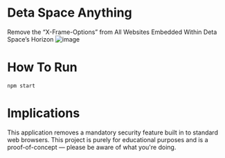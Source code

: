 # Deta Space Anything
Remove the “X-Frame-Options” from All Websites Embedded Within Deta Space’s Horizon
![image](https://github.com/harveyfullstack/deta-space-anything/assets/75546183/78439cf5-0a61-40f2-af2b-eec05cbfa90f)

# How To Run
`npm start`
# Implications
This application removes a mandatory security feature built in to standard web browsers. This project is purely for educational purposes and is a proof-of-concept — please be aware of what you're doing.
